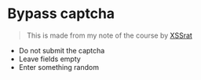 # Bypass captcha

> This is made from my note of the course by [XSSrat](https://thexssrat.podia.com/cnwpp)

- Do not submit the captcha
- Leave fields empty
- Enter something random